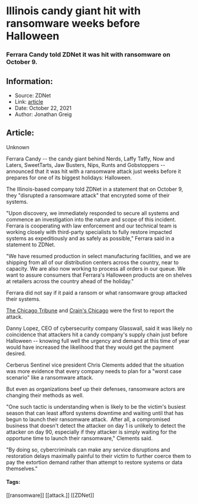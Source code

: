 # Illinois candy giant hit with ransomware weeks before Halloween
### Ferrara Candy told ZDNet it was hit with ransomware on October 9.

## Information:
+ Source: ZDNet
+ Link: [article](https://www.zdnet.com/article/illinois-candy-giant-hit-with-ransomware-weeks-before-halloween/)
+ Date: October 22, 2021
+ Author: Jonathan Greig


## Article:
Unknown

Ferrara Candy -- the candy giant behind Nerds, Laffy Taffy, Now and Laters, SweetTarts, Jaw Busters, Nips, Runts and Gobstoppers -- announced that it was hit with a ransomware attack just weeks before it prepares for one of its biggest holidays: Halloween.

The Illinois-based company told ZDNet in a statement that on October 9, they "disrupted a ransomware attack" that encrypted some of their systems. 

"Upon discovery, we immediately responded to secure all systems and commence an investigation into the nature and scope of this incident. Ferrara is cooperating with law enforcement and our technical team is working closely with third-party specialists to fully restore impacted systems as expeditiously and as safely as possible," Ferrara said in a statement to ZDNet. 

"We have resumed production in select manufacturing facilities, and we are shipping from all of our distribution centers across the country, near to capacity. We are also now working to process all orders in our queue. We want to assure consumers that Ferrara's Halloween products are on shelves at retailers across the country ahead of the holiday."

Ferrara did not say if it paid a ransom or what ransomware group attacked their systems.

[The Chicago Tribune](https://www.chicagotribune.com/business/ct-biz-ferrara-candy-company-hack-halloween-20211019-zzkf5vz7kjdxbcepuvofxha3fy-story.html) and [Crain's Chicago](https://www.chicagobusiness.com/consumer-products/ferrara-candy-hacked-weeks-halloween?adobe_mc=MCMID%3D70985182195725412211479856975306653557%7CMCORGID%3D138FFF2554E6E7220A4C98C6%2540AdobeOrg%7CTS%3D1634657615&CSAuthResp=1%3A%3A1124607%3A359%3A24%3Asuccess%3AD19AF35E9FE7FFECB670245CDD103D53) were the first to report the attack. 

Danny Lopez, CEO of cybersecurity company Glasswall, said it was likely no coincidence that attackers hit a candy company's supply chain just before Halloween -- knowing full well the urgency and demand at this time of year would have increased the likelihood that they would get the payment desired. 






Cerberus Sentinel vice president Chris Clements added that the situation was more evidence that every company needs to plan for a "worst case scenario" like a ransomware attack. 

But even as organizations beef up their defenses, ransomware actors are changing their methods as well. 

"One such tactic is understanding when is likely to be the victim's busiest season that can least afford systems downtime and waiting until that has begun to launch their ransomware attack.  After all, a compromised business that doesn't detect the attacker on day 1 is unlikely to detect the attacker on day 90, especially if they attacker is simply waiting for the opportune time to launch their ransomware," Clements said. 

"By doing so, cybercriminals can make any service disruptions and restoration delays maximally painful to their victim to further coerce them to pay the extortion demand rather than attempt to restore systems or data themselves."





#### Tags:
[[ransomware]] [[attack.]] [[ZDNet]]
